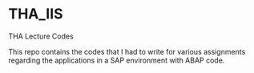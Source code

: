 # THA_IIS
THA Lecture Codes

This repo contains the codes that I had to write for various assignments regarding the applications in a SAP environment with ABAP code.

